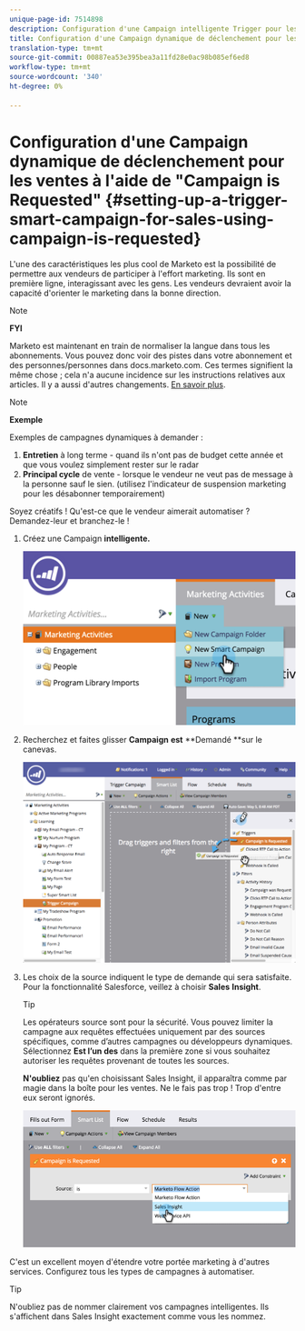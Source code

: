 ```yaml
---
unique-page-id: 7514898
description: Configuration d'une Campaign intelligente Trigger pour les ventes à l'aide de "Campaign is Requested" - Docs marketing - Documentation du produit
title: Configuration d'une Campaign dynamique de déclenchement pour les ventes à l'aide de "Campaign is Requested"
translation-type: tm+mt
source-git-commit: 00887ea53e395bea3a11fd28e0ac98b085ef6ed8
workflow-type: tm+mt
source-wordcount: '340'
ht-degree: 0%

---
```



# Configuration d&#39;une Campaign dynamique de déclenchement pour les ventes à l&#39;aide de &quot;Campaign is Requested&quot; {#setting-up-a-trigger-smart-campaign-for-sales-using-campaign-is-requested}

L&#39;une des caractéristiques les plus cool de Marketo est la possibilité de permettre aux vendeurs de participer à l&#39;effort marketing. Ils sont en première ligne, interagissant avec les gens. Les vendeurs devraient avoir la capacité d&#39;orienter le marketing dans la bonne direction.

>[!NOTE]
>
>**FYI**
>
>Marketo est maintenant en train de normaliser la langue dans tous les abonnements. Vous pouvez donc voir des pistes dans votre abonnement et des personnes/personnes dans docs.marketo.com. Ces termes signifient la même chose ; cela n&#39;a aucune incidence sur les instructions relatives aux articles. Il y a aussi d&#39;autres changements. [En savoir plus](http://docs.marketo.com/display/DOCS/Updates+to+Marketo+Terminology).

>[!NOTE]
>
>**Exemple**
>
>Exemples de campagnes dynamiques à demander :
>
>1. **Entretien** à long terme - quand ils n&#39;ont pas de budget cette année et que vous voulez simplement rester sur le radar
>1. **Principal cycle** de vente - lorsque le vendeur ne veut pas de message à la personne sauf le sien. (utilisez l&#39;indicateur de suspension marketing pour les désabonner temporairement)

>
>
Soyez créatifs ! Qu&#39;est-ce que le vendeur aimerait automatiser ? Demandez-leur et branchez-le !

1. Créez une Campaign **intelligente.**

   ![](assets/image2015-5-20-16-3a3-3a25.png)

1. Recherchez et faites glisser **Campaign** **est** **Demandé **sur le canevas.

   ![](assets/campaignfilterdrag.png)

1. Les choix de la source indiquent le type de demande qui sera satisfaite. Pour la fonctionnalité Salesforce, veillez à choisir **Sales** **Insight**.

   >[!TIP]
   >
   >Les opérateurs source sont pour la sécurité. Vous pouvez limiter la campagne aux requêtes effectuées uniquement par des sources spécifiques, comme d’autres campagnes ou développeurs dynamiques. Sélectionnez **Est l’un des** dans la première zone si vous souhaitez autoriser les requêtes provenant de toutes les sources.
   >
   >
   >**N&#39;oubliez** pas qu&#39;en choisissant Sales Insight, il apparaîtra comme par magie dans la boîte pour les ventes. Ne le fais pas trop ! Trop d&#39;entre eux seront ignorés.

   ![](assets/image2015-5-20-17-3a56-3a56.png)

C&#39;est un excellent moyen d&#39;étendre votre portée marketing à d&#39;autres services. Configurez tous les types de campagnes à automatiser.

>[!TIP]
>
>N&#39;oubliez pas de nommer clairement vos campagnes intelligentes. Ils s&#39;affichent dans Sales Insight exactement comme vous les nommez.

